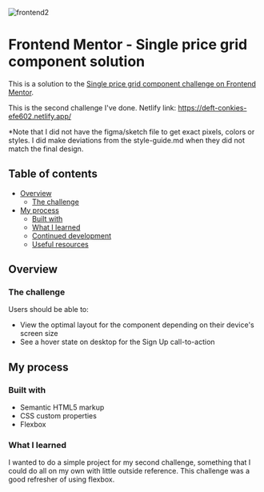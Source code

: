 ![frontend2](https://user-images.githubusercontent.com/106176876/180077891-07d0db34-4e1a-42b1-a72f-7c1a137cb3ca.gif)


# Frontend Mentor - Single price grid component solution

This is a solution to the [Single price grid component challenge on Frontend Mentor](https://www.frontendmentor.io/challenges/single-price-grid-component-5ce41129d0ff452fec5abbbc). 

This is the second challenge I've done.
Netlify link: https://deft-conkies-efe602.netlify.app/

*Note that I did not have the figma/sketch file to get exact pixels, colors or styles. I did make deviations from the style-guide.md when they did not match the final design.  

## Table of contents

- [Overview](#overview)
  - [The challenge](#the-challenge)
- [My process](#my-process)
  - [Built with](#built-with)
  - [What I learned](#what-i-learned)
  - [Continued development](#continued-development)
  - [Useful resources](#useful-resources)

## Overview

### The challenge

Users should be able to:

- View the optimal layout for the component depending on their device's screen size
- See a hover state on desktop for the Sign Up call-to-action

## My process

### Built with

- Semantic HTML5 markup
- CSS custom properties
- Flexbox

### What I learned

I wanted to do a simple project for my second challenge, something that I could do all on my own with little outside reference. This challenge was a good refresher of using flexbox.
